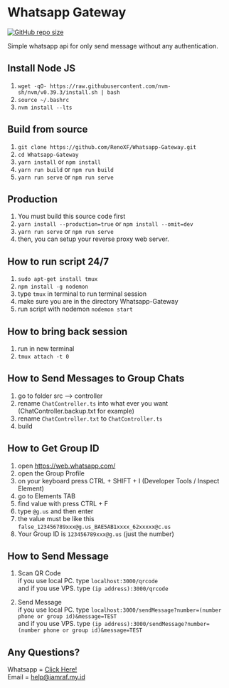 # Whatsapp Gateway
<a href=""><img alt="GitHub repo size" src="https://img.shields.io/github/repo-size/RenoXF/Whatsapp-Gateway"></a>

Simple whatsapp api for only send message without any authentication.

## Install Node JS
1. `wget -qO- https://raw.githubusercontent.com/nvm-sh/nvm/v0.39.3/install.sh | bash`
2. `source ~/.bashrc`
3. `nvm install --lts`

## Build from source

1. `git clone https://github.com/RenoXF/Whatsapp-Gateway.git`
2. `cd Whatsapp-Gateway`
3. `yarn install` or `npm install`
4. `yarn run build` or `npm run build`
5. `yarn run serve` or `npm run serve`

## Production

1. You must build this source code first
2. `yarn install --production=true` or `npm install --omit=dev`
3. `yarn run serve` or `npm run serve`
4. then, you can setup your reverse proxy web server.

## How to run script 24/7
1. `sudo apt-get install tmux`
2. `npm install -g nodemon`
3. type `tmux` in terminal to run terminal session
4. make sure you are in the directory Whatsapp-Gateway
5. run script with nodemon `nodemon start`

## How to bring back session
1. run in new terminal
2. `tmux attach -t 0`

## How to Send Messages to Group Chats

1. go to folder src --> controller
2. rename `ChatController.ts` into what ever you want (ChatController.backup.txt for example)
3. rename `ChatController.txt` to `ChatController.ts`
4. build

## How to Get Group ID
1. open https://web.whatsapp.com/
2. open the Group Profile
3. on your keyboard press CTRL + SHIFT + I (Developer Tools / Inspect Element)
4. go to Elements TAB
5. find value with press CTRL + F
6. type `@g.us` and then enter
7. the value must be like this `false_123456789xxx@g.us_BAE5AB1xxxx_62xxxxx@c.us`
8. Your Group ID is `123456789xxx@g.us` (just the number)

## How to Send Message
1. Scan QR Code 
    <br>
    if you use local PC. type `localhost:3000/qrcode`
    <br>
    and if you use VPS. type `(ip address):3000/qrcode`
    
2. Send Message
    <br>
    if you use local PC. type `localhost:3000/sendMessage?number=(number phone or group id)&message=TEST`
    <br>
    and if you use VPS. type `(ip address):3000/sendMessage?number=(number phone or group id)&message=TEST`

## Any Questions?
Whatsapp = <a href="http://wa.me/+628095609323302" target="_blank">Click Here!</a>
<br>
Email = help@iamraf.my.id
